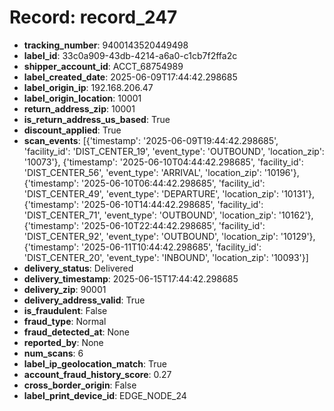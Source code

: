 # Record: record_247

- **tracking_number**: 9400143520449498
- **label_id**: 33c0a909-43db-4214-a6a0-c1cb7f2ffa2c
- **shipper_account_id**: ACCT_68754989
- **label_created_date**: 2025-06-09T17:44:42.298685
- **label_origin_ip**: 192.168.206.47
- **label_origin_location**: 10001
- **return_address_zip**: 10001
- **is_return_address_us_based**: True
- **discount_applied**: True
- **scan_events**: [{'timestamp': '2025-06-09T19:44:42.298685', 'facility_id': 'DIST_CENTER_19', 'event_type': 'OUTBOUND', 'location_zip': '10073'}, {'timestamp': '2025-06-10T04:44:42.298685', 'facility_id': 'DIST_CENTER_56', 'event_type': 'ARRIVAL', 'location_zip': '10196'}, {'timestamp': '2025-06-10T06:44:42.298685', 'facility_id': 'DIST_CENTER_49', 'event_type': 'DEPARTURE', 'location_zip': '10131'}, {'timestamp': '2025-06-10T14:44:42.298685', 'facility_id': 'DIST_CENTER_71', 'event_type': 'OUTBOUND', 'location_zip': '10162'}, {'timestamp': '2025-06-10T22:44:42.298685', 'facility_id': 'DIST_CENTER_92', 'event_type': 'OUTBOUND', 'location_zip': '10129'}, {'timestamp': '2025-06-11T10:44:42.298685', 'facility_id': 'DIST_CENTER_20', 'event_type': 'INBOUND', 'location_zip': '10093'}]
- **delivery_status**: Delivered
- **delivery_timestamp**: 2025-06-15T17:44:42.298685
- **delivery_zip**: 90001
- **delivery_address_valid**: True
- **is_fraudulent**: False
- **fraud_type**: Normal
- **fraud_detected_at**: None
- **reported_by**: None
- **num_scans**: 6
- **label_ip_geolocation_match**: True
- **account_fraud_history_score**: 0.27
- **cross_border_origin**: False
- **label_print_device_id**: EDGE_NODE_24